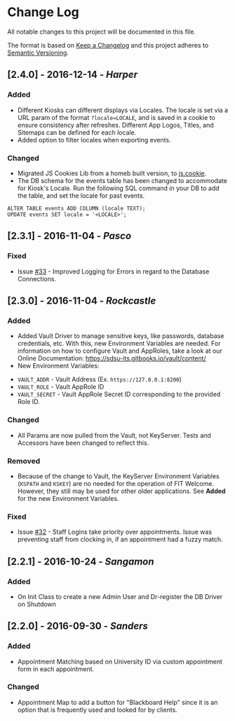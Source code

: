 # Change Log
All notable changes to this project will be documented in this file.

The format is based on [Keep a Changelog](http://keepachangelog.com/)
and this project adheres to [Semantic Versioning](http://semver.org/).

## [2.4.0] - 2016-12-14 - _Harper_
### Added
 - Different Kiosks can different displays via Locales. The locale is set via a URL param of the format `?locale=LOCALE`, and is
 saved in a cookie to ensure consistency after refreshes. Different App Logos, Titles, and Sitemaps can be defined for each locale.
 - Added option to filter locales when exporting events.

### Changed
 - Migrated JS Cookies Lib from a homeb built version, to [js.cookie](https://github.com/js-cookie/js-cookie).
 - The DB schema for the events table has been changed to accommodate for Kiosk's Locale. Run the following SQL command in your DB to add the table, and set the locale for past events.
 ```
 ALTER TABLE events ADD COLUMN (locale TEXT);
 UPDATE events SET locale = '<LOCALE>';
 ```

## [2.3.1] - 2016-11-04 - _Pasco_
### Fixed
 - Issue [#33](https://bitbucket.org/sdsu-its/fit-welcome/issues/33/http-status-500) - Improved Logging for Errors in regard to the Database Connections.

## [2.3.0] - 2016-11-04 - _Rockcastle_
### Added
 - Added Vault Driver to manage sensitive keys, like passwords, database credentials, etc. With this, new Environment Variables are needed. For information on how to configure Vault and AppRoles, take a look at our Online Documentation: https://sdsu-its.gitbooks.io/vault/content/
 - New Environment Variables:
  + `VAULT_ADDR` - Vault Address (Ex. `https://127.0.0.1:8200`)
  + `VAULT_ROLE` - Vault AppRole ID
  + `VAULT_SECRET` - Vault AppRole Secret ID corresponding to the provided Role ID.

### Changed
 - All Params are now pulled from the Vault, not KeyServer. Tests and Accessors have been changed to reflect this.

### Removed
 - Because of the change to Vault, the KeyServer Environment Variables (`KSPATH` and `KSKEY`) are no needed for the operation of FIT Welcome. However, they still may be used for other older applications. See **Added** for the new Environment Variables.

### Fixed
 - Issue [#32](https://bitbucket.org/sdsu-its/fit-welcome/issues/32/staff-cannot-clock-in-if-fuzzy-name) - Staff Logins take priority over appointments. Issue was preventing staff from clocking in, if an appointment had a fuzzy match.

## [2.2.1] - 2016-10-24 - _Sangamon_
### Added
 - On Init Class to create a new Admin User and Dr-register the DB Driver on Shutdown

## [2.2.0] - 2016-09-30 - _Sanders_
### Added
- Appointment Matching based on University ID via custom appointment form in each appointment.

### Changed
- Appointment Map to add a button for "Blackboard Help" since it is an option that is frequently used and looked for by clients.
